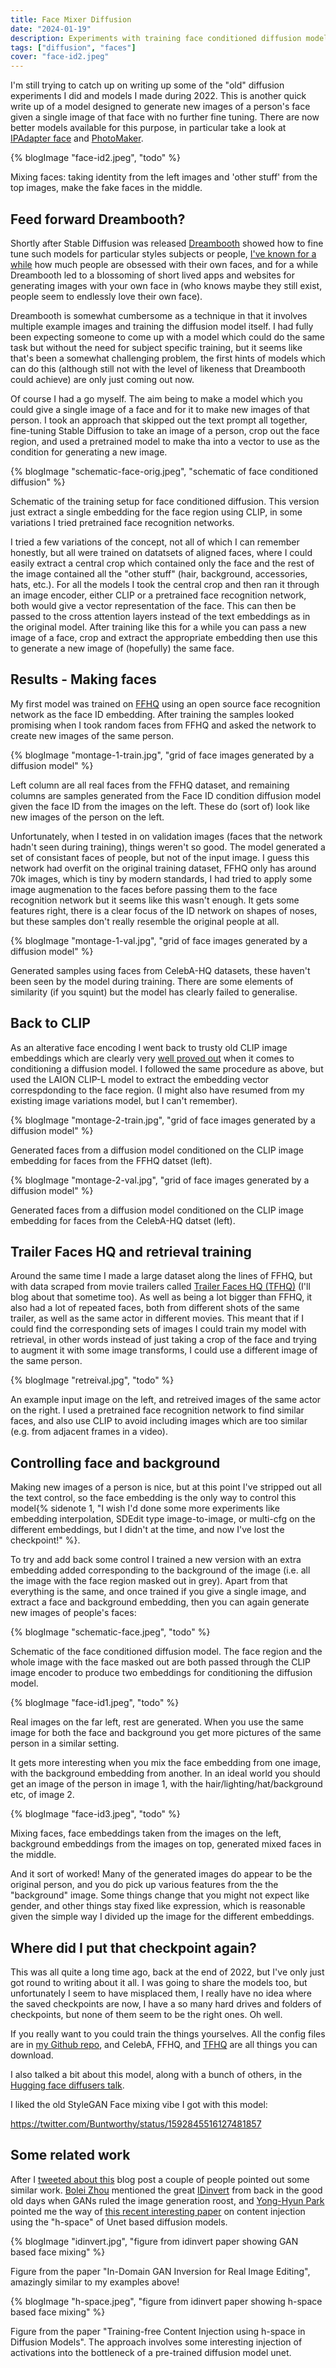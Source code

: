 ```yaml
---
title: Face Mixer Diffusion
date: "2024-01-19"
description: Experiments with training face conditioned diffusion models. Or "the best model checkpoint I ever lost".
tags: ["diffusion", "faces"]
cover: "face-id2.jpeg"
---
```


I'm still trying to catch up on writing up some of the "old" diffusion experiments I did and models I made during 2022. This is another quick write up of a model designed to generate new images of a person's face given a single image of that face with no further fine tuning. There are now better models available for this purpose, in particular take a look at [IPAdapter face](https://github.com/tencent-ailab/IP-Adapter/blob/main/ip_adapter_sdxl_plus-face_demo.ipynb) and [PhotoMaker](https://arxiv.org/abs/2312.04461).

{% blogImage "face-id2.jpeg", "todo" %}

<div class="caption">
Mixing faces: taking identity from the left images and 'other stuff' from the top images, make the fake faces in the middle.
</div>

## Feed forward Dreambooth?

Shortly after Stable Diffusion was released [Dreambooth](https://arxiv.org/abs/2208.12242) showed how to fine tune such models for particular styles subjects or people, [I've known for a while](/blog/2020/making-toonify) how much people are obsessed with their own faces, and for a while Dreambooth led to a blossoming of short lived apps and websites for generating images with your own face in (who knows maybe they still exist, people seem to endlessly love their own face).

Dreambooth is somewhat cumbersome as a technique in that it involves multiple example images and training the diffusion model itself. I had fully been expecting someone to come up with a model which could do the same task but without the need for subject specific training, but it seems like that's been a somewhat challenging problem, the first hints of models which can do this (although still not with the level of likeness that Dreambooth could achieve) are only just coming out now.

Of course I had a go myself. The aim being to make a model which you could give a single image of a face and for it to make new images of that person. I took an approach that skipped out the text prompt all together, fine-tuning Stable Diffusion to take an image of a person, crop out the face region, and used a pretrained model to make tha into a vector to use as the condition for generating a new image.

{% blogImage "schematic-face-orig.jpeg", "schematic of face conditioned diffusion" %}

<div class="caption">
Schematic of the training setup for face conditioned diffusion. This version just extract a single embedding for the face region using CLIP, in some variations I tried pretrained face recognition networks.
</div>

I tried a few variations of the concept, not all of which I can remember honestly, but all were trained on datatsets of aligned faces, where I could easily extract a central crop which contained only the face and the rest of the image contained all the "other stuff" (hair, background, accessories, hats, etc.). For all the models I took the central crop and then ran it through an image encoder, either CLIP or a pretrained face recognition network, both would give a vector representation of the face. This can then be passed to the cross attention layers instead of the text embeddings as in the original model. After training like this for a while you can pass a new image of a face, crop and extract the appropriate embedding then use this to generate a new image of (hopefully) the same face.

## Results - Making faces

My first model was trained on [FFHQ](https://github.com/NVlabs/ffhq-dataset) using an open source face recognition network as the face ID embedding. After training the samples looked promising when I took random faces from FFHQ and asked the network to create new images of the same person.

{% blogImage "montage-1-train.jpg", "grid of face images generated by a diffusion model" %}

<div class="caption">
Left column are all real faces from the FFHQ dataset, and remaining columns are samples generated from the Face ID condition diffusion model given the face ID from the images on the left. These do (sort of) look like new images of the person on the left.
</div>

Unfortunately, when I tested in on validation images (faces that the network hadn't seen during training), things weren't so good. The model generated a set of consistant faces of people, but not of the input image. I guess this network had overfit on the original training dataset, FFHQ only has around 70k images, which is tiny by modern standards, I had tried to apply some image augmenation to the faces before passing them to the face recognition network but it seems like this wasn't enough. It gets some features right, there is a clear focus of the ID network on shapes of noses, but these samples don't really resemble the original people at all.

{% blogImage "montage-1-val.jpg", "grid of face images generated by a diffusion model" %}

<div class="caption">
Generated samples using faces from CelebA-HQ datasets, these haven't been seen by the model during training. There are some elements of similarity (if you squint) but the model has clearly failed to generalise.
</div>

## Back to CLIP

As an alterative face encoding I went back to trusty old CLIP image embeddings which are clearly very [well proved out](/blog/2023/stable-diffusion-image-variations/) when it comes to conditioning a diffusion model. I followed the same procedure as above, but used the LAION CLIP-L model to extract the embedding vector correspdonding to the face region. (I might also have resumed from my existing image variations model, but I can't remember).

{% blogImage "montage-2-train.jpg", "grid of face images generated by a diffusion model" %}

<div class="caption">
Generated faces from a diffusion model conditioned on the CLIP image embedding for faces from the FFHQ datset (left).
</div>

{% blogImage "montage-2-val.jpg", "grid of face images generated by a diffusion model" %}

<div class="caption">
Generated faces from a diffusion model conditioned on the CLIP image embedding for faces from the CelebA-HQ datset (left).
</div>

## Trailer Faces HQ and retrieval training

Around the same time I made a large dataset along the lines of FFHQ, but with data scraped from movie trailers called [Trailer Faces HQ (TFHQ)](https://huggingface.co/datasets/justinpinkney/trailer-faces-hq) (I'll blog about that sometime too). As well as being a lot bigger than FFHQ, it also had a lot of repeated faces, both from different shots of the same trailer, as well as the same actor in different movies. This meant that if I could find the corresponding sets of images I could train my model with retrieval, in other words instead of just taking a crop of the face and trying to augment it with some image transforms, I could use a different image of the same person.

{% blogImage "retreival.jpg", "todo" %}

<div class="caption">
An example input image on the left, and retreived images of the same actor on the right. I used a pretrained face recognition network to find similar faces, and also use CLIP to avoid including images which are too similar (e.g. from adjacent frames in a video).
</div>

## Controlling face and background

Making new images of a person is nice, but at this point I've stripped out all the text control, so the face embedding is the only way to control this model{% sidenote 1, "I wish I'd done some more experiments like embedding interpolation, SDEdit type image-to-image, or multi-cfg on the different embeddings, but I didn't at the time, and now I've lost the checkpoint!" %}.

To try and add back some control I trained a new version with an extra embedding added corresponding to the background of the image (i.e. all the image with the face region masked out in grey). Apart from that everything is the same, and once trained if you give a single image, and extract a face and background embedding, then you can again generate new images of people's faces:

{% blogImage "schematic-face.jpeg", "todo" %}

<div class="caption">
Schematic of the face conditioned diffusion model. The face region and the whole image with the face masked out are both passed through the CLIP image encoder to produce two embeddings for conditioning the diffusion model.
</div>

{% blogImage "face-id1.jpeg", "todo" %}

<div class="caption">
Real images on the far left, rest are generated. When you use the same image for both the face and background you get more pictures of the same person in a similar setting.
</div>

It gets more interesting when you mix the face embedding from  one image, with the background embedding from another. In an ideal world you should get an image of the person in image 1, with the hair/lighting/hat/background etc, of image 2.

{% blogImage "face-id3.jpeg", "todo" %}

<div class="caption">
Mixing faces, face embeddings taken from the images on the left, background embeddings from the images on top, generated mixed faces in the middle.
</div>

And it sort of worked! Many of the generated images do appear to be the original person, and you do pick up various features from the the "background" image. Some things change that you might not expect like gender, and other things stay fixed like expression, which is reasonable given the simple way I divided up the image for the different embeddings.

## Where did I put that checkpoint again?

This was all quite a long time ago, back at the end of 2022, but I've only just got round to writing about it all. I was going to share the models too, but unfortunately I seem to have misplaced them, I really have no idea where the saved checkpoints are now, I have a so many hard drives and folders of checkpoints, but none of them seem to be the right ones. Oh well.

If you really want to you could train the things yourselves. All the config files are in [my Github repo](https://github.com/justinpinkney/stable-diffusion/tree/main/configs/stable-diffusion), and CelebA, FFHQ, and [TFHQ](https://huggingface.co/datasets/justinpinkney/trailer-faces-hq) are all things you can download.


I also talked a bit about this model, along with a bunch of others, in the [Hugging face diffusers talk](https://youtu.be/mpMGwQa7J1w?).

I liked the old StyleGAN Face mixing vibe I got with this model:

https://twitter.com/Buntworthy/status/1592845516127481857

## Some related work

After I [tweeted about this](https://twitter.com/Buntworthy/status/1749179500389109782) blog post a couple of people pointed out some similar work. [Bolei Zhou](https://boleizhou.github.io/) mentioned the great [IDinvert](https://genforce.github.io/idinvert/) from back in the good old days when GANs ruled the image generation roost, and [Yong-Hyun Park](https://twitter.com/hagsaeng_bag) pointed me the way of [this recent interesting paper](https://openaccess.thecvf.com/content/WACV2024/html/Jeong_Training-Free_Content_Injection_Using_H-Space_in_Diffusion_Models_WACV_2024_paper.html) on content injection using the "h-space" of Unet based diffusion models.

{% blogImage "idinvert.jpg", "figure from idinvert paper showing GAN based face mixing" %}

<div class="caption">
Figure from the paper "In-Domain GAN Inversion for Real Image Editing", amazingly similar to my examples above!
</div>

{% blogImage "h-space.jpeg", "figure from idinvert paper showing h-space based face mixing" %}

<div class="caption">
Figure from the paper "Training-free Content Injection using h-space in Diffusion Models". The approach involves some interesting injection of activations into the bottleneck of a pre-trained diffusion model unet.
</div>
